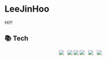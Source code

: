# LeeJinHoo
Hi!!!

## 📚 Tech
<p align="center">
<img src ="https://img.shields.io/badge/java-007396.svg?&style=flat-square&logo=java&logoColor=white"/></a> &nbsp
<img src="https://img.shields.io/badge/html5-E34F26?style=style=flat-square&logo=html5&logoColor=white">
<img src="https://img.shields.io/badge/css-1572B6?style=flat-square&logo=html5&logoColor=white">
<img src="https://img.shields.io/badge/javascript-F7DF1E?style=flat-square&logo=javascript&logoColor=white"/> &nbsp
<img src="https://img.shields.io/badge/MySQL-4479A1?style=flat-square&logo=MySQL&logoColor=white"/></a> &nbsp
<img src="https://img.shields.io/badge/springboot-6DB33F?style=flat-square&logo=springboot&logoColor=white"/></a> &nbsp
 </p>
